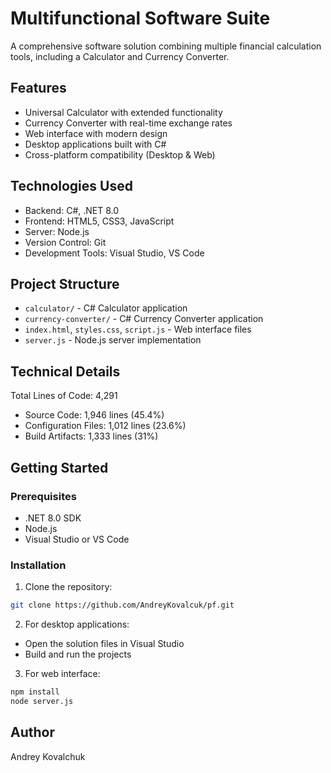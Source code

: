 # Multifunctional Software Suite

A comprehensive software solution combining multiple financial calculation tools, including a Calculator and Currency Converter.

## Features

- Universal Calculator with extended functionality
- Currency Converter with real-time exchange rates
- Web interface with modern design
- Desktop applications built with C#
- Cross-platform compatibility (Desktop & Web)

## Technologies Used

- Backend: C#, .NET 8.0
- Frontend: HTML5, CSS3, JavaScript
- Server: Node.js
- Version Control: Git
- Development Tools: Visual Studio, VS Code

## Project Structure

- `calculator/` - C# Calculator application
- `currency-converter/` - C# Currency Converter application
- `index.html`, `styles.css`, `script.js` - Web interface files
- `server.js` - Node.js server implementation

## Technical Details

Total Lines of Code: 4,291
- Source Code: 1,946 lines (45.4%)
- Configuration Files: 1,012 lines (23.6%)
- Build Artifacts: 1,333 lines (31%)

## Getting Started

### Prerequisites
- .NET 8.0 SDK
- Node.js
- Visual Studio or VS Code

### Installation

1. Clone the repository:
```bash
git clone https://github.com/AndreyKovalcuk/pf.git
```

2. For desktop applications:
- Open the solution files in Visual Studio
- Build and run the projects

3. For web interface:
```bash
npm install
node server.js
```

## Author

Andrey Kovalchuk
